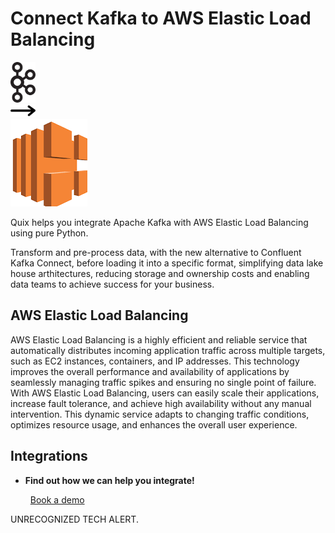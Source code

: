 # Connect Kafka to AWS Elastic Load Balancing

<div class="connect-images cards blog-grid-card" markdown>
<div>
<img src="../images/kafka_logo.png" width="40px" />
</div>
<div>
<img src="../images/arrow.svg" width="40px" />
</div>
<div>
<img src="./images/aws-elastic-load-balancing_1.jpg" />
</div>
</div>

Quix helps you integrate Apache Kafka with AWS Elastic Load Balancing using pure Python.

Transform and pre-process data, with the new alternative to Confluent Kafka Connect, before loading it into a specific format, simplifying data lake house arthitectures, reducing storage and ownership costs and enabling data teams to achieve success for your business.

## AWS Elastic Load Balancing

AWS Elastic Load Balancing is a highly efficient and reliable service that automatically distributes incoming application traffic across multiple targets, such as EC2 instances, containers, and IP addresses. This technology improves the overall performance and availability of applications by seamlessly managing traffic spikes and ensuring no single point of failure. With AWS Elastic Load Balancing, users can easily scale their applications, increase fault tolerance, and achieve high availability without any manual intervention. This dynamic service adapts to changing traffic conditions, optimizes resource usage, and enhances the overall user experience.

## Integrations

<div class="grid cards" markdown>

- __Find out how we can help you integrate!__

    <a class="md-button md-button--primary" href="https://share.hsforms.com/1iW0TmZzKQMChk0lxd_tGiw4yjw2?__hstc=175542013.2303933fbd746c0ac86d9ccbe9bc9100.1728383268831.1729603416735.1729620918855.31&__hssc=175542013.1.1729620918855&__hsfp=2132701734" target="_blank" style="margin:.5rem;">Book a demo</a>

</div>


UNRECOGNIZED TECH ALERT.

